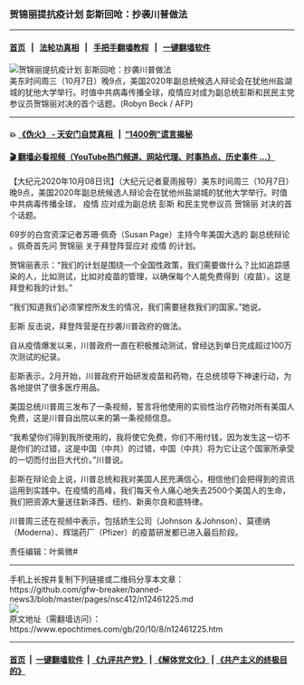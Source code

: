 ### 贺锦丽提抗疫计划 彭斯回呛：抄袭川普做法
------------------------

#### [首页](https://github.com/gfw-breaker/banned-news3/blob/master/README.md) &nbsp;&nbsp;|&nbsp;&nbsp; [法轮功真相](https://github.com/begood0513/basic/blob/master/README.md)  &nbsp;&nbsp;|&nbsp;&nbsp; [手把手翻墙教程](https://github.com/gfw-breaker/guides/wiki)  &nbsp;&nbsp;|&nbsp;&nbsp; [一键翻墙软件](https://github.com/gfw-breaker/nogfw/blob/master/README.md)  



<div><img alt="贺锦丽提抗疫计划 彭斯回呛：抄袭川普做法" class="attachment-djy_600_400 size-djy_600_400 wp-post-image" src="https://i.epochtimes.com/assets/uploads/2020/10/000_8RN28L-600x400.jpg"/>
<div class="caption">
 美东时间周三（10月7日）晚9点，美国2020年副总统候选人辩论会在犹他州盐湖城的犹他大学举行。时值中共病毒传播全球，疫情应对成为副总统彭斯和民民主党参议员贺锦丽对决的首个话题。(Robyn Beck / AFP)
</div></div><hr/>

#### 💥 [《伪火》 - 天安门自焚真相 ](http://158.247.195.190:10000/videos/blog/weihuo.html)&nbsp; |&nbsp; [“1400例”谎言揭秘  ](http://158.247.195.190:10000/videos/blog/jiexi1400.html)

#### [ 🎬  翻墙必看视频（YouTube热门频道、网站代理、时事热点、历史事件 ...）](https://github.com/gfw-breaker/links/blob/master/banned.md)

<div><p>
 【大纪元2020年10月08日讯】（大纪元记者夏雨报导）美东时间周三（10月7日）晚9点，美国2020年副总统候选人辩论会在犹他州盐湖城的犹他大学举行。时值中共病毒传播全球，
 <ok href="https://www.epochtimes.com/gb/tag/%E7%96%AB%E6%83%85.html">
  疫情
 </ok>
 应对成为副总统
 <ok href="https://www.epochtimes.com/gb/tag/%E5%BD%AD%E6%96%AF.html">
  彭斯
 </ok>
 和民主党参议员
 <ok href="https://www.epochtimes.com/gb/tag/%E8%B4%BA%E9%94%A6%E4%B8%BD.html">
  贺锦丽
 </ok>
 对决的首个话题。
</p>
<p>
 69岁的白宫资深记者苏珊·佩奇（Susan Page）主持今年美国大选的
 <ok href="https://www.epochtimes.com/gb/tag/%E5%89%AF%E6%80%BB%E7%BB%9F%E8%BE%A9%E8%AE%BA.html">
  副总统辩论
 </ok>
 。佩奇首先问
 <ok href="https://www.epochtimes.com/gb/tag/%E8%B4%BA%E9%94%A6%E4%B8%BD.html">
  贺锦丽
 </ok>
 关于拜登阵营应对
 <ok href="https://www.epochtimes.com/gb/tag/%E7%96%AB%E6%83%85.html">
  疫情
 </ok>
 的计划。
</p>
<p style="text-align: center;">
</p>
<p>
 贺锦丽表示：“我们的计划是围绕一个全国性政策，我们需要做什么？比如追踪感染的人，比如测试，比如对疫苗的管理，以确保每个人能免费得到（疫苗）。这是拜登和我的计划。”
</p>
<p>
 “我们知道我们必须掌控所发生的情况，我们需要拯救我们的国家。”她说。
</p>
<p>
 <ok href="https://www.epochtimes.com/gb/tag/%E5%BD%AD%E6%96%AF.html">
  彭斯
 </ok>
 反击说，拜登阵营是在抄袭川普政府的做法。
</p>
<p>
 自从疫情爆发以来，川普政府一直在积极推动测试，曾经达到单日完成超过100万次测试的纪录。
</p>
<p>
 彭斯表示，2月开始，川普政府开始研发疫苗和药物，在总统领导下神速行动，为各地提供了很多医疗用品。
</p>
<p>
 美国总统川普周三发布了一条视频，誓言将他使用的实验性治疗药物对所有美国人免费，这是川普自出院以来的第一条视频信息。
</p>
<p>
 “我希望你们得到我所使用的，我将使它免费，你们不用付钱，因为发生这一切不是你们的过错，这是中国（中共）的过错，中国（中共）将为它让这个国家所承受的一切而付出巨大代价。”川普说。
</p>
<p>
 彭斯在辩论会上说，川普总统和我对美国人民充满信心，相信他们会把得到的资讯运用到实践中。在疫情的高峰，我们每天令人痛心地失去2500个美国人的生命，我们把资源大量送往新泽西、纽约、新奥尔良和底特律。
</p>
<p>
 川普周三还在视频中表示，包括娇生公司（Johnson ＆Johnson）、莫德纳（Moderna）、辉瑞药厂（Pfizer）的疫苗研发都已进入最后阶段。
</p>
<p>
 责任编辑：叶紫微#
</p>
</div>
<hr/>
手机上长按并复制下列链接或二维码分享本文章：<br/>
https://github.com/gfw-breaker/banned-news3/blob/master/pages/nsc412/n12461225.md <br/>
<a href='https://github.com/gfw-breaker/banned-news3/blob/master/pages/nsc412/n12461225.md'><img src='https://github.com/gfw-breaker/banned-news3/blob/master/pages/nsc412/n12461225.md.png'/></a> <br/>
原文地址（需翻墙访问）：https://www.epochtimes.com/gb/20/10/8/n12461225.htm


------------------------
#### [首页](https://github.com/gfw-breaker/banned-news3/blob/master/README.md) &nbsp;|&nbsp; [一键翻墙软件](https://github.com/gfw-breaker/nogfw/blob/master/README.md) &nbsp;| [《九评共产党》](https://github.com/gfw-breaker/9ping.md/blob/master/README.md#九评之一评共产党是什么) | [《解体党文化》](https://github.com/gfw-breaker/jtdwh.md/blob/master/README.md) | [《共产主义的终极目的》](https://github.com/gfw-breaker/gczydzjmd.md/blob/master/README.md)


<img src='http://gfw-breaker.win/banned-news3/pages/nsc412/n12461225.md' width='0px' height='0px'/>
